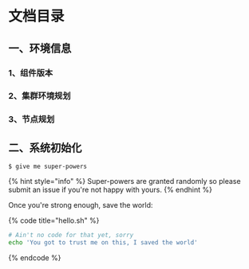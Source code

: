 # 文档目录

## 一、环境信息

### 1、组件版本

### 2、集群环境规划

### 3、节点规划

## 二、系统初始化





```
$ give me super-powers
```

{% hint style="info" %}
 Super-powers are granted randomly so please submit an issue if you're not happy with yours.
{% endhint %}

Once you're strong enough, save the world:

{% code title="hello.sh" %}
```bash
# Ain't no code for that yet, sorry
echo 'You got to trust me on this, I saved the world'
```
{% endcode %}



